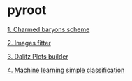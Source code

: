 # pyroot

[1. Charmed baryons scheme](https://github.com/vchulikov/pyroot/tree/master/Charmed_baryons_scheme)

[2. Images fitter](https://github.com/vchulikov/pyroot/tree/master/img_fit)

[3. Dalitz Plots builder](https://github.com/vchulikov/pyroot/tree/master/DalitzDiagram)

[4. Machine learning simple classification](https://github.com/vchulikov/pyroot/blob/master/ml_dist/pdf_generator.py)
